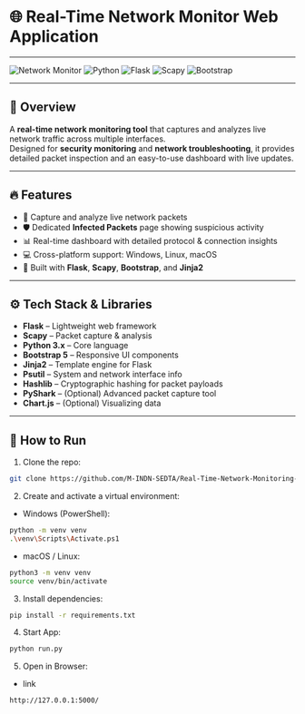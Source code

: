 # 🌐 Real-Time Network Monitor Web Application

---

![Network Monitor](https://img.shields.io/badge/status-active-success) ![Python](https://img.shields.io/badge/python-3.8+-blue) ![Flask](https://img.shields.io/badge/flask-1.1.2-lightgrey) ![Scapy](https://img.shields.io/badge/scapy-2.4.4-green) ![Bootstrap](https://img.shields.io/badge/bootstrap-5.0-purple)

---

## 🚀 Overview

A **real-time network monitoring tool** that captures and analyzes live network traffic across multiple interfaces.  
Designed for **security monitoring** and **network troubleshooting**, it provides detailed packet inspection and an easy-to-use dashboard with live updates.

---

## 🔥 Features

- 🎯 Capture and analyze live network packets  
- 🛡️ Dedicated **Infected Packets** page showing suspicious activity  
- 📊 Real-time dashboard with detailed protocol & connection insights  
- 💻 Cross-platform support: Windows, Linux, macOS  
- 🧰 Built with **Flask**, **Scapy**, **Bootstrap**, and **Jinja2**

---

## ⚙️ Tech Stack & Libraries

- **Flask** – Lightweight web framework  
- **Scapy** – Packet capture & analysis  
- **Python 3.x** – Core language  
- **Bootstrap 5** – Responsive UI components  
- **Jinja2** – Template engine for Flask  
- **Psutil** – System and network interface info  
- **Hashlib** – Cryptographic hashing for packet payloads  
- **PyShark** – (Optional) Advanced packet capture tool  
- **Chart.js** – (Optional) Visualizing data

---

## 🎯 How to Run

1. Clone the repo:
``` bash
git clone https://github.com/M-INDN-SEDTA/Real-Time-Network-Monitoring-Web-Application.git
```

2. Create and activate a virtual environment:

-  Windows (PowerShell):
``` bash
python -m venv venv
.\venv\Scripts\Activate.ps1
```
-  macOS / Linux:
``` bash
python3 -m venv venv
source venv/bin/activate
```

3. Install dependencies:
``` bash
pip install -r requirements.txt
```

4. Start App:
``` bash
python run.py
```

5. Open in Browser:
- link
``` bash
http://127.0.0.1:5000/
```



